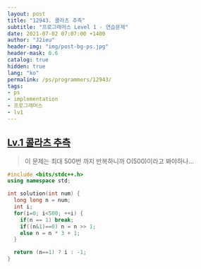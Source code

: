 ```yaml
---
layout: post
title: "12943. 콜라츠 추측"
subtitle: "프로그래머스 Level 1 - 연습문제"
date: 2021-07-02 07:07:00 +1400
author: "J2ieu"
header-img: "img/post-bg-ps.jpg"
header-mask: 0.6
catalog: true
hidden: true
lang: "ko"
permalink: /ps/programmers/12943/
tags:
- ps
- implementation
- 프로그래머스
- lv1
---
```


## [Lv.1 콜라츠 추측](https://programmers.co.kr/learn/courses/30/lessons/12943)

> 이 문제는 최대 500번 까지 반복하니까 O(500)이라고 봐야하나...

```cpp
#include <bits/stdc++.h>
using namespace std;

int solution(int num) {
  long long n = num;
  int i;
  for(i=0; i<500; ++i) {
    if(n == 1) break;
    if((n&1)==0) n = n >> 1;
    else n = n * 3 + 1;
  }

  return (n==1) ? i : -1;
}
```